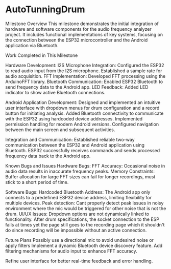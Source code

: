 # AutoTunningDrum
Milestone Overview
This milestone demonstrates the initial integration of hardware and software components for the audio frequency analyzer project. It includes functional implementations of key systems, focusing on the connection between the ESP32 microcontroller and the Android application via Bluetooth.

Work Completed in This Milestone

Hardware Development:
I2S Microphone Integration:
Configured the ESP32 to read audio input from the I2S microphone.
Established a sample rate for audio acquisition.
FFT Implementation:
Developed FFT processing using the ArduinoFFT library.
Bluetooth Communication:
Enabled ESP32 Bluetooth to send frequency data to the Android app.
LED Feedback:
Added LED indicator to show active Bluetooth connections.

Android Application Development:
Designed and implemented an intuitive user interface with dropdown menus for drum configuration and a record button for initiating analysis.
Added Bluetooth connectivity to communicate with the ESP32 using hardcoded device addresses.
Implemented permission handling for modern Android versions.
Configured navigation between the main screen and subsequent activities.

Integration and Communication:
Established reliable two-way communication between the ESP32 and Android application using Bluetooth.
ESP32 successfully receives commands and sends processed frequency data back to the Android app.

Known Bugs and Issues
Hardware Bugs:
FFT Accuracy:
Occasional noise in audio data results in inaccurate frequency peaks.
Memory Constraints:
Buffer allocation for large FFT sizes can fail for longer recordings, must stick to a short period of time.

Software Bugs:
Hardcoded Bluetooth Address:
The Android app only connects to a predefined ESP32 device address, limiting flexibility for multiple devices.
Peak detection:
Cant properly detect peak
Issues in noisy environment where the mic would be triggered for other noise that is not the drum.
UI/UX Issues:
Dropdown options are not dynamically linked to functionality.
After drum specifications, the socket connection to the ESP fails at times yet the page still goes to the recording page which it shouldn't do since recording will be
impossible without an active connection.

Future Plans
Possibly use a directional mic to avoid undesired noise or apply filters
Implement a dynamic Bluetooth device discovery feature.
Add filtering mechanisms for audio input to enhance FFT accuracy.

Refine user interface for better real-time feedback and error handling.
